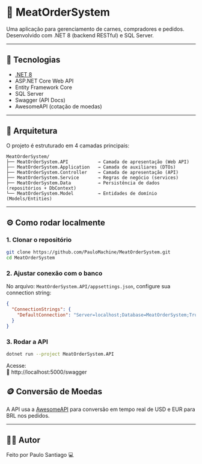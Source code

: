 # 🥩 MeatOrderSystem

Uma aplicação para gerenciamento de carnes, compradores e pedidos. Desenvolvido com .NET 8 (backend RESTful) e SQL Server.

---

## 🔧 Tecnologias

- [.NET 8](https://dotnet.microsoft.com/)
- ASP.NET Core Web API
- Entity Framework Core
- SQL Server
- Swagger (API Docs)
- AwesomeAPI (cotação de moedas)

---

## 🧱 Arquitetura

O projeto é estruturado em 4 camadas principais:

```
MeatOrderSystem/
├── MeatOrderSystem.API           → Camada de apresentação (Web API)
├── MeatOrderSystem.Application   → Camada de auxiliares (DTOs)
├── MeatOrderSystem.Controller    → Camada de apresentação (API)
├── MeatOrderSystem.Service       → Regras de negócio (services)
├── MeatOrderSystem.Data          → Persistência de dados (repositórios + DbContext)
└── MeatOrderSystem.Model         → Entidades de domínio (Models/Entities)
```

---

## ⚙️ Como rodar localmente

### 1. Clonar o repositório

```bash
git clone https://github.com/PauloMachine/MeatOrderSystem.git
cd MeatOrderSystem
```

### 2. Ajustar conexão com o banco

No arquivo: `MeatOrderSystem.API/appsettings.json`, configure sua connection string:

```json
{
  "ConnectionStrings": {
    "DefaultConnection": "Server=localhost;Database=MeatOrderSystem;Trusted_Connection=True;TrustServerCertificate=True"
  }
}
```

### 3. Rodar a API

```bash
dotnet run --project MeatOrderSystem.API
```

Acesse:  
📍 http://localhost:5000/swagger

## 🪙 Conversão de Moedas

A API usa a [AwesomeAPI](https://docs.awesomeapi.com.br/api-de-moedas) para conversão em tempo real de USD e EUR para BRL nos pedidos.

---

## 🧑‍💻 Autor

Feito por Paulo Santiago 💻
